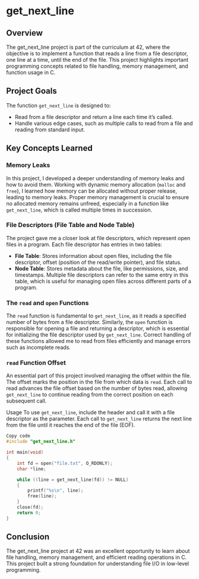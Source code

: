 # get_next_line
## Overview
The get_next_line project is part of the curriculum at 42, where the objective is to implement a function that reads a line from a file descriptor, one line at a time, until the end of the file. This project highlights important programming concepts related to file handling, memory management, and function usage in C.

## Project Goals
The function `get_next_line` is designed to:

- Read from a file descriptor and return a line each time it’s called.
- Handle various edge cases, such as multiple calls to read from a file and reading from standard input.

## Key Concepts Learned
### Memory Leaks
In this project, I developed a deeper understanding of memory leaks and how to avoid them. Working with dynamic memory allocation (`malloc` and `free`), I learned how memory can be allocated without proper release, leading to memory leaks. Proper memory management is crucial to ensure no allocated memory remains unfreed, especially in a function like `get_next_line`, which is called multiple times in succession.

### File Descriptors (File Table and Node Table)

The project gave me a closer look at file descriptors, which represent open files in a program. Each file descriptor has entries in two tables:

- **File Table**: Stores information about open files, including the file descriptor, offset (position of the read/write pointer), and file status.
- **Node Table**: Stores metadata about the file, like permissions, size, and timestamps. Multiple file descriptors can refer to the same entry in this table, which is useful for managing open files across different parts of a program.

### The `read` and `open` Functions
The `read` function is fundamental to `get_next_line`, as it reads a specified number of bytes from a file descriptor. Similarly, the `open` function is responsible for opening a file and returning a descriptor, which is essential for initializing the file descriptor used by `get_next_line`. Correct handling of these functions allowed me to read from files efficiently and manage errors such as incomplete reads.

### `read` Function Offset
An essential part of this project involved managing the offset within the file. The offset marks the position in the file from which data is `read`. Each call to read advances the file offset based on the number of bytes read, allowing `get_next_line` to continue reading from the correct position on each subsequent call.

Usage
To use `get_next_line`, include the header and call it with a file descriptor as the parameter. Each call to `get_next_line` returns the next line from the file until it reaches the end of the file (EOF).

```c
Copy code
#include "get_next_line.h"

int main(void)
{
    int fd = open("file.txt", O_RDONLY);
    char *line;

    while ((line = get_next_line(fd)) != NULL)
    {
        printf("%s\n", line);
        free(line);
    }
    close(fd);
    return 0;
}
```

## Conclusion
The get_next_line project at 42 was an excellent opportunity to learn about file handling, memory management, and efficient reading operations in C. This project built a strong foundation for understanding file I/O in low-level programming.
